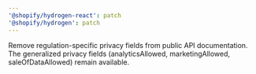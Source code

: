 ```yaml
---
'@shopify/hydrogen-react': patch
'@shopify/hydrogen': patch
---
```


Remove regulation-specific privacy fields from public API documentation. The generalized privacy fields (analyticsAllowed, marketingAllowed, saleOfDataAllowed) remain available.
